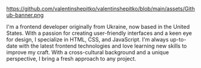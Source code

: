 https://github.com/valentinshepitko/valentinshepitko/blob/main/assets/Github-banner.png


I'm a frontend developer originally from Ukraine, now based in the United States. With a passion for creating user-friendly interfaces and a keen eye for design, I specialize in HTML, CSS, and JavaScript. I'm always up-to-date with the latest frontend technologies and love learning new skills to improve my craft. With a cross-cultural background and a unique perspective, I bring a fresh approach to any project.